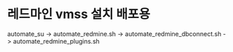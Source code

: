 # 레드마인 vmss 설치 배포용 

automate_su -> automate_redmine.sh	-> automate_redmine_dbconnect.sh -> automate_redmine_plugins.sh
